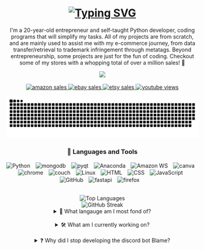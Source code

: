 <!-- Introduction -->

<h1 align="center">
  <a href="https://git.io/typing-svg">
    <img src="https://readme-typing-svg.demolab.com?font=Noto+Sans&size=32&duration=2300&pause=1000&color=DCDCDC&random=false&width=800&lines=Hi%2C+welcome+to+my+profile+%F0%9F%91%8B;I+code+for+fun+or+when+it+is+practical." alt="Typing SVG" />
  </a>
</h1>

<div align="center">
  <p>
    I'm a 20-year-old entrepreneur and self-taught Python developer, coding programs that will simplify my tasks. All of my projects are from scratch, and are mainly used to assist me with my e-commerce journey, from data transfer/retrieval to trademark infringement through metatags. Beyond entrepreneurship, some projects are just for the fun of coding. Checkout some of my stores with a whopping total of over a million sales! 🚀
  </p>

<p align="center">  
<img src="https://komarev.com/ghpvc/?username=inadvertently">
</p>

  <p>
    <a href="https://www.amazon.com/s?i=merchant-items&me=A16YOLU8LSCRLA">
      <img alt="amazon sales" title="check my amazon storefront" src="https://custom-icon-badges.demolab.com/badge/Amazon-2.2m-blue.svg?logo=amazon&logoColor=white&style=for-the-badge&labelColor=232f3e"/>
    </a> 
    <a href="https://www.ebay.com/str/leiscosmetics">
      <img alt="ebay sales" title="check my ebay store" src="https://custom-icon-badges.demolab.com/badge/Ebay-410k-C48C02.svg?logo=ebay&logoColor=white&style=for-the-badge&labelColor=f5af02"/>
    </a> 
    <a href="https://www.etsy.com/shop/AromaDepotInc">
      <img alt="etsy sales" title="check my etsy store" src="https://custom-icon-badges.demolab.com/badge/Etsy-71k-FEF0E6.svg?logo=etsy&logoColor=white&style=for-the-badge&labelColor=F56400"/>
    </a> 
    <a href="https://github.com/inadvertently?tab=repositories&sort=stargazers">
    <a href="https://www.youtube.com/c/aromadepot1">
      <img alt="youtube views" title="YouTube views" src="https://custom-icon-badges.demolab.com/youtube/channel/views/UCzjqRrKv-hUzLGav-5X7_xA?color=%23E1AD0E&logo=eye&logoColor=white&style=for-the-badge&labelColor=C79600"/>
    </a> 
  </p>
</div>



<div align="center">
  <picture>
    <source media="(prefers-color-scheme: dark)" srcset="https://raw.githubusercontent.com/platane/platane/output/github-contribution-grid-snake-dark.svg">
    <source media="(prefers-color-scheme: light)" srcset="https://raw.githubusercontent.com/platane/platane/output/github-contribution-grid-snake.svg">
    <img alt="github contribution grid snake animation" src="https://raw.githubusercontent.com/platane/platane/output/github-contribution-grid-snake.svg">
  </picture>
</div>


<div align="center">
  <h3>🧰 Languages and Tools</h3>
  
  <img align="center" alt="Python" width="30px" style="padding-right:10px;" src="https://cdn.jsdelivr.net/gh/devicons/devicon/icons/python/python-plain.svg" />
  <img align="center" alt="mongodb" width="30px" style="padding-right:10px;" src="https://cdn.jsdelivr.net/gh/devicons/devicon/icons/mongodb/mongodb-original.svg" />
  <img align="center" alt="pyqt" width="30px" style="padding-right:10px;" src="https://cdn.jsdelivr.net/gh/devicons/devicon/icons/qt/qt-original.svg" />
  <img align="center" alt="Anaconda" width="30px" style="padding-right:10px;" src="https://cdn.jsdelivr.net/gh/devicons/devicon/icons/anaconda/anaconda-original.svg"/>
  <img align="center" alt="Amazon WS" width="30px" style="padding-right:10px;" src="https://cdn.jsdelivr.net/gh/devicons/devicon/icons/amazonwebservices/amazonwebservices-original.svg" />
  <img align="center" alt="canva" width="30px" style="padding-right:10px;" src="https://cdn.jsdelivr.net/gh/devicons/devicon/icons/canva/canva-original.svg" />
  <img align="center" alt="chrome" width="30px" style="padding-right:10px;" src="https://cdn.jsdelivr.net/gh/devicons/devicon/icons/chrome/chrome-original.svg" />
  <img align="center" alt="couch" width="30px" style="padding-right:10px;" src="https://cdn.jsdelivr.net/gh/devicons/devicon/icons/couchdb/couchdb-original.svg" />
  <img align="center" alt="Linux" width="30px" style="padding-right:10px;" src="https://cdn.jsdelivr.net/gh/devicons/devicon/icons/linux/linux-original.svg" />
  <img align="center" alt="HTML" width="30px" style="padding-right:10px;" src="https://cdn.jsdelivr.net/gh/devicons/devicon/icons/html5/html5-plain.svg" />
  <img align="center" alt="CSS" width="30px" style="padding-right:10px;" src="https://cdn.jsdelivr.net/gh/devicons/devicon/icons/css3/css3-plain.svg" />
  <img align="center" alt="JavaScript" width="30px" style="padding-right:10px;" src="https://cdn.jsdelivr.net/gh/devicons/devicon/icons/javascript/javascript-plain.svg" />
  <img align="center" alt="GitHub" width="30px" style="padding-right:10px;" src="https://cdn.jsdelivr.net/gh/devicons/devicon/icons/github/github-original.svg" />
  <img align="center" alt="fastapi" width="30px" style="padding-right:10px;" src="https://cdn.jsdelivr.net/gh/devicons/devicon/icons/fastapi/fastapi-original.svg" />
  <img align="center" alt="firefox" width="30px" style="padding-right:10px;" src="https://cdn.jsdelivr.net/gh/devicons/devicon/icons/firefox/firefox-original.svg" />
  <img align="center"

<br><br>


<div align="center">
  <img src="https://github-readme-stats.vercel.app/api/top-langs/?username=inadvertently&hide=TeX&layout=compact&theme=dark&bg_color=0d1117&hide_border=true" alt="Top Languages" />
</div>


<div align="center">
  <img src="https://github-readme-streak-stats.herokuapp.com/?user=inadvertently&hide=TeX&layout=compact&theme=codeSTACKr&bg_color=0d1117&hide_border=true" alt="GitHub Streak" />
</div>


<details>
  <summary>🚀 What langauge am I most fond of?</summary>

  <p><img src="https://github.com/SP-XD/SP-XD/blob/main/images/python-icon.png" width="25" /> &nbsp; If you can't tell by my repos already, I love Python.</p>
</details>

<br>

<details>
  <summary>🛠️ What am I currently working on?</summary>

  <p><img src="https://github.com/SP-XD/SP-XD/blob/main/images/Developer.gif?raw=true" width="25" /> &nbsp; I am currently working on an Etsy application that tracks competitor listings prices, descriptions, and SEO's. Upon the change of any of this data, it is stored and emailed to myself.</p>
</details>

<br>

<details>
  <summary>❓ Why did I stop developing the discord bot Blame?</summary>

  <p><img src="https://github.com/SP-XD/SP-XD/blob/main/images/message.gif?raw=true" width="25" /> &nbsp; Blame was made for fun amongst me and my friends with very little intents to grow it. Upon its first year, we hit over 11k servers and over 8 million users. There were days where we'd have over 10k commands executed. I wasn't really prepared for this nor was I fond of scalability. As problems arose and I began to get busier in life, I stepped away from the project.</p>
</details>
